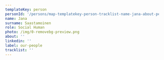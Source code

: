 ```yaml
---
templateKey: person
personId: '/persons/map-templatekey-person-tracklist-name-jana-about-personid-uuid-photo-img-jana_saastamoinen-removebg-preview-png-label-our-people-role-social-human-surname-saastamoinen-linkedin/'
name: Jana
surname: Saastamoinen
role: Social Human
photo: /img/0-removebg-preview.png
about: ''
linkedin: ''
label: our-people
tracklist: ''
---
```


